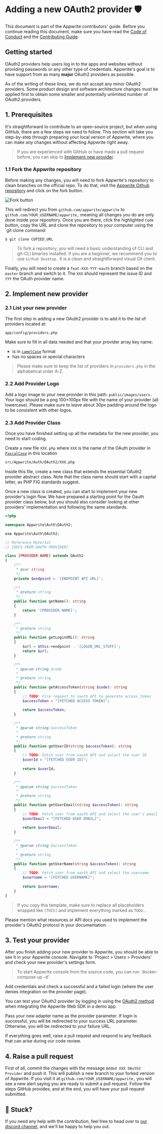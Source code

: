 # Adding a new OAuth2 provider 🛡

This document is part of the Appwrite contributors' guide. Before you continue reading this document, make sure you have read the [Code of Conduct](https://github.com/appwrite/appwrite/blob/master/CODE_OF_CONDUCT.md) and the [Contributing Guide](https://github.com/appwrite/appwrite/blob/master/CONTRIBUTING.md).

## Getting started

OAuth2 providers help users log in to the apps and websites without providing passwords or any other type of credentials. Appwrite's goal is to have support from as many **major** OAuth2 providers as possible.

As of the writing of these lines, we do not accept any minor OAuth2 providers. Some product design and software architecture changes must be applied first to obtain some smaller and potentially unlimited number of OAuth2 providers.

## 1. Prerequisites

It's straightforward to contribute to an open-source project, but when using GitHub, there are a few steps we need to follow. This section will take you step-by-step through preparing your local version of Appwrite, where you can make any changes without affecting Appwrite right away.

> If you are experienced with GitHub or have made a pull request before, you can skip to [Implement new provider](#2-implement-new-provider).

###  1.1 Fork the Appwrite repository

Before making any changes, you will need to fork Appwrite's repository to clean branches on the official repo. To do that, visit the [Appwrite Github repository](https://github.com/appwrite/appwrite) and click on the fork button.

![Fork button](images/fork.png)

This will redirect you from `github.com/appwrite/appwrite` to `github.com/YOUR_USERNAME/appwrite,` meaning all changes you do are only done inside your repository. Once you are there, click the highlighted `Code` button, copy the URL and clone the repository to your computer using the `git clone command:

```shell
$ git clone COPIED_URL
```

> To fork a repository, you will need a basic understanding of CLI and git-CLI binaries installed. If you are a beginner, we recommend you to use `Github Desktop.` It is a clean and straightforward visual Git client.

Finally, you will need to create a `feat-XXX-YYY-oauth` branch based on the `master` branch and switch to it. The `XXX` should represent the issue ID and `YYY` the OAuth provider name.

## 2. Implement new provider

### 2.1 List your new provider

The first step in adding a new OAuth2 provider is to add it to the list of providers located at:

```
app/config/providers.php
```

Make sure to fill in all data needed and that your provider array key name:

- is in [`camelCase`](https://en.wikipedia.org/wiki/Camel_case) format 
- has no spaces or special characters

>  Please make sure to keep the list of providers in `providers.php` in the alphabetical order A-Z.

### 2.2 Add Provider Logo

Add a logo image to your new provider in this path: `public/images/users.` Your logo should be a png 100×100px file with the name of your provider (all lowercase). Please make sure to leave about 30px padding around the logo to be consistent with other logos.

### 2.3 Add Provider Class

Once you have finished setting up all the metadata for the new provider, you need to start coding.

Create a new file `XXX.php` where `XXX` is the name of the OAuth provider in [`PascalCase`](https://stackoverflow.com/a/41769355/7659504) in this location
```bash
src/Appwrite/Auth/OAuth2/XXX.php
```

Inside this file, create a new class that extends the essential OAuth2 provider abstract class. Note that the class name should start with a capital letter, as PHP FIG standards suggest.

Once a new class is created, you can start to implement your new provider's login flow. We have prepared a starting point for the Oauth provider class below, but you should also consider looking at other providers' implementation and following the same standards.

```php
<?php

namespace Appwrite\Auth\OAuth2;

use Appwrite\Auth\OAuth2;

// Reference Material
// [DOCS FROM OAUTH PROVIDER]

class [PROVIDER NAME] extends OAuth2
{
    /**
     * @var string
     */
    private $endpoint = '[ENDPOINT API URL]';
    
    /**
     * @return string
     */
    public function getName(): string
    {
        return '[PROVIDER NAME]';
    }

    /**
     * @return string
     */
    public function getLoginURL(): string
    {
        $url = $this->endpoint . '[LOGIN_URL_STUFF]';
        return $url;
    }

    /**
     * @param string $code
     *
     * @return string
     */
    public function getAccessToken(string $code): string
    {
        // TODO: Fire request to oauth API to generate access_token
        $accessToken = "[FETCHED ACCESS TOKEN]";
        
        return $accessToken;
    }

    /**
     * @param string $accessToken
     *
     * @return string
     */
    public function getUserID(string $accessToken): string
    {
        // TODO: Fetch user from oauth API and select the user ID
        $userId = "[FETCHED USER ID]";
        
        return $userId;
    }

    /**
     * @param string $accessToken
     *
     * @return string
     */
    public function getUserEmail(string $accessToken): string
    {
        // TODO: Fetch user from oauth API and select the user's email
        $userEmail = "[FETCHED USER EMAIL]";
        
        return $userEmail;
    }

    /**
     * @param string $accessToken
     *
     * @return string
     */
    public function getUserName(string $accessToken): string
    {
        // TODO: Fetch user from oauth API and select the username
        $username = "[FETCHED USERNAME]";
        
        return $username;
    }
}
```

> If you copy this template, make sure to replace all placeholders wrapped like `[THIS]` and implement everything marked as `TODO:.`

Please mention what resources or API docs you used to implement the provider's OAuth2 protocol in your documentation.

## 3. Test your provider

After you finish adding your new provider to Appwrite, you should be able to see it in your Appwrite console. Navigate to 'Project > Users > Providers' and check your new provider's settings form.

> To start Appwrite console from the source code, you can run `docker-compose up -d'.

Add credentials and check a successful and a failed login (where the user denies integration on the provider page).

You can test your OAuth2 provider by logging in using the [OAuth2 method](https://appwrite.io/docs/client/account#accountCreateOAuth2Session) when integrating the Appwrite Web SDK in a demo app.

Pass your new adapter name as the provider parameter. If login is successful, you will be redirected to your success URL parameter. Otherwise, you will be redirected to your failure URL.

If everything goes well, raise a pull request and respond to any feedback that can arise during our code review.

## 4. Raise a pull request

First of all, commit the changes with the message `Added XXX OAuth2 Provider` and push it. This will publish a new branch to your forked version of Appwrite. If you visit it at `github.com/YOUR_USERNAME/appwrite,` you will see a new alert saying you are ready to submit a pull request. Follow the steps GitHub provides, and at the end, you will have your pull request submitted.

## 🤕 Stuck?
If you need any help with the contribution, feel free to head over to [our discord channel](https://appwrite.io/discord), and we'll be happy to help you out.
